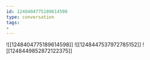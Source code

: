 ```yaml
---
id: 1248404775189614598
type: conversation
tags:
- 
---
```

![[1248404775189614598]]
![[1248447537972785152]]
![[1248449852872122375]]

